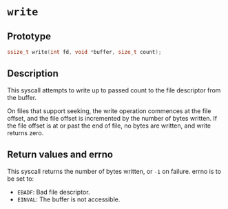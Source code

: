 # `write`

## Prototype

```c
ssize_t write(int fd, void *buffer, size_t count);
```

## Description

This syscall attempts to write up to passed count to the file descriptor from
the buffer.

On files that support seeking, the write operation commences at the file offset,
and the file offset is incremented by the number of bytes written. If the file
offset is at or past the end of file, no bytes are written, and write
returns zero.
    
## Return values and errno

This syscall returns the number of bytes written, or `-1` on failure.
errno is to be set to:

- `EBADF`: Bad file descriptor.
- `EINVAL`: The buffer is not accessible.
